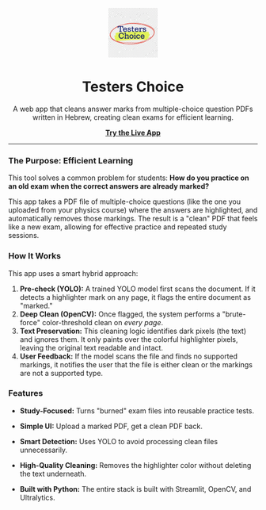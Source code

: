 <p align="center">
  <img src="logo.png" width="100">
</p>

<h1 align="center"> Testers Choice </h1>

<p align="center">
  A web app that cleans answer marks from multiple-choice question PDFs written in Hebrew, creating clean exams for efficient learning.
</p>
<p align="center">
  <!-- ⚠️ Update this link once your app is deployed! -->
  <a href="[https://your-streamlit-app-url.streamlit.app](https://testers-choice.streamlit.app/)"><strong> Try the Live App </strong></a>
</p>

---

###  The Purpose: Efficient Learning

This tool solves a common problem for students: **How do you practice on an old exam when the correct answers are already marked?**

This app takes a PDF file of multiple-choice questions (like the one you uploaded from your physics course) where the answers are highlighted, and automatically removes those markings. The result is a "clean" PDF that feels like a new exam, allowing for effective practice and repeated study sessions.

###  How It Works

This app uses a smart hybrid approach:

1.  **Pre-check (YOLO):** A trained YOLO model first scans the document. If it detects a highlighter mark on any page, it flags the entire document as "marked."
2.  **Deep Clean (OpenCV):** Once flagged, the system performs a "brute-force" color-threshold clean on *every page*.
3.  **Text Preservation:** This cleaning logic identifies dark pixels (the text) and ignores them. It only paints over the colorful highlighter pixels, leaving the original text readable and intact.
4.  **User Feedback:** If the model scans the file and finds no supported markings, it notifies the user that the file is either clean or the markings are not a supported type.

###  Features

* **Study-Focused:** Turns "burned" exam files into reusable practice tests.
* **Simple UI:** Upload a marked PDF, get a clean PDF back.
* **Smart Detection:** Uses YOLO to avoid processing clean files unnecessarily.
* **High-Quality Cleaning:** Removes the highlighter color without deleting the text underneath.

* **Built with Python:** The entire stack is built with Streamlit, OpenCV, and Ultralytics.


